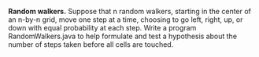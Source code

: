**Random walkers.** Suppose that n random walkers, starting in the center of an n-by-n grid, move one step at a time, choosing to go left, right, up, or down with equal probability at each step. Write a program RandomWalkers.java to help formulate and test a hypothesis about the number of steps taken before all cells are touched.
